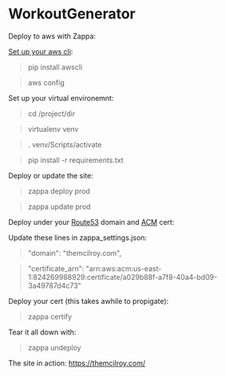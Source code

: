 # WorkoutGenerator

Deploy to aws with Zappa:

[Set up your aws cli](https://docs.aws.amazon.com/cli/latest/userguide/cli-chap-getting-started.html):
> pip install awscli

> aws config

Set up your virtual environemnt:
> cd /project/dir

> virtualenv venv

> . venv/Scripts/activate

> pip install -r requirements.txt

Deploy or update the site:
> zappa deploy prod

> zappa update prod

Deploy under your [Route53](https://docs.aws.amazon.com/Route53/latest/DeveloperGuide/getting-started.html) domain and [ACM](https://docs.aws.amazon.com/acm/latest/userguide/gs-acm-request-public.html) cert:

Update these lines in zappa_settings.json:
> "domain": "themcilroy.com",

> "certificate_arn": "arn:aws:acm:us-east-1:824269988929:certificate/a029b88f-a7f8-40a4-bd09-3a49787d4c73"


Deploy your cert (this takes awhile to propigate):
> zappa certify

Tear it all down with:
> zappa undeploy

The site in action: https://themcilroy.com/